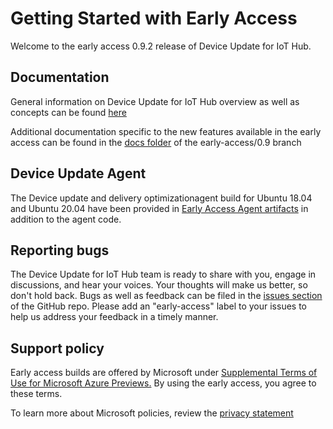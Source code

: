 # Getting Started with Early Access

Welcome to the early access 0.9.2 release of Device Update for IoT Hub. 

## Documentation

General information on Device Update for IoT Hub overview as well as concepts can be found [here](https://aka.ms/iot-hub-device-update-docs)

Additional documentation specific to the new features available in the early access can be found in the [docs folder](https://github.com/Azure/iot-hub-device-update/tree/early-access/0.9/docs) of the early-access/0.9 branch

## Device Update Agent

The Device update and delivery optimizationagent build for Ubuntu 18.04 and Ubuntu 20.04 have been provided in [Early Access Agent artifacts](https://github.com/esha0611/iot-hub-device-update/tree/early-access/0.9.2/early-access-agent-artifacts) in addition to the agent code.


## Reporting bugs

The Device Update for IoT Hub team is ready to share with you, engage in discussions, and hear your voices. Your thoughts will make us better, so don't hold back. Bugs
as well as feedback can be filed in the [issues section](https://github.com/Azure/iot-hub-device-update/issues) of the GitHub repo. Please add an "early-access" label to your issues to help us address your feedback in a timely manner. 

## Support policy

Early access builds are offered by Microsoft under [Supplemental Terms of Use for Microsoft Azure Previews.](https://azure.microsoft.com/en-us/support/legal/preview-supplemental-terms/)
By using the early access, you agree to these terms. 

To learn more about Microsoft policies, review the [privacy statement](https://privacy.microsoft.com/en-us/privacystatement)

